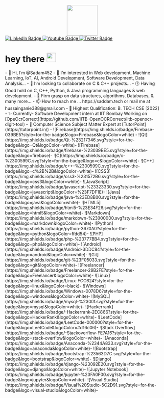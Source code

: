 <div id="header" align="center">
  <img src="https://media.giphy.com/media/M9gbBd9nbDrOTu1Mqx/giphy.gif" width="100"/>
</div>
<div id="badges">
  <a href="#">
    <img src="https://img.shields.io/badge/LinkedIn-blue?style=for-the-badge&logo=linkedin&logoColor=white" alt="LinkedIn Badge"/>
  </a>
  <a href="#">
    <img src="https://img.shields.io/badge/YouTube-red?style=for-the-badge&logo=youtube&logoColor=white" alt="Youtube Badge"/>
  </a>
  <a href="#">
    <img src="https://img.shields.io/badge/Twitter-blue?style=for-the-badge&logo=twitter&logoColor=white" alt="Twitter Badge"/>
  </a>
</div>
<img src="https://komarev.com/ghpvc/?username=Sadam452&style=flat-square&color=blue" alt=""/>
<h1>
  hey there
  <img src="https://media.giphy.com/media/hvRJCLFzcasrR4ia7z/giphy.gif" width="30px"/>
</h1>
- 👋 Hi, I’m @Sadam452
- 👀 I’m interested in Web development, Machine Learning, IoT, AI, Android Development, Software Development, Data Analysis...
- 💞️ I’m looking to collaborate on C & C++ projects...
- 🕕 Having Good hold on C, C++, Python, & Java programming languages & web development.
- 🌱 Firm grasp on data structures, algorithms, Databases, & many more...
- 📫 How to reach me ... https://saddam.tech or mail me at hussainganie388@gmail.com
- 🙌 Highest Qualification: B. TECH CSE [2022]
- ✨ Currently- Software Development intern at IIT Bombay Working on [OpeOcrCorrect](https://github.com/IITB-OpenOCRCorrect/iitb-openocr-digit-tool)
- 🤝 Computer Science Subject Matter Expert at [TutorPoint](https://tutorpoint.in/)
- ![Firebase](https://img.shields.io/badge/Firebase-039BE5?style=for-the-badge&logo=Firebase&logoColor=white) - ![Qt](https://img.shields.io/badge/Qt-%23217346.svg?style=for-the-badge&logo=Qt&logoColor=white)- ![Firebase](https://img.shields.io/badge/firebase-%23039BE5.svg?style=for-the-badge&logo=firebase)- ![C](https://img.shields.io/badge/c-%2300599C.svg?style=for-the-badge&logo=c&logoColor=white)- ![C++](https://img.shields.io/badge/c++-%2300599C.svg?style=for-the-badge&logo=c%2B%2B&logoColor=white)- ![CSS3](https://img.shields.io/badge/css3-%231572B6.svg?style=for-the-badge&logo=css3&logoColor=white)- ![JavaScript](https://img.shields.io/badge/javascript-%23323330.svg?style=for-the-badge&logo=javascript&logoColor=%23F7DF1E)- ![Java](https://img.shields.io/badge/java-%23ED8B00.svg?style=for-the-badge&logo=java&logoColor=white)- ![HTML5](https://img.shields.io/badge/html5-%23E34F26.svg?style=for-the-badge&logo=html5&logoColor=white)- ![Markdown](https://img.shields.io/badge/markdown-%23000000.svg?style=for-the-badge&logo=markdown&logoColor=white)- ![Python](https://img.shields.io/badge/python-3670A0?style=for-the-badge&logo=python&logoColor=ffdd54)- ![PHP](https://img.shields.io/badge/php-%23777BB4.svg?style=for-the-badge&logo=php&logoColor=white)- ![Android](https://img.shields.io/badge/Android-3DDC84?style=for-the-badge&logo=android&logoColor=white)- ![Git](https://img.shields.io/badge/git-%23F05033.svg?style=for-the-badge&logo=git&logoColor=white)- ![Freelancer](https://img.shields.io/badge/Freelancer-29B2FE?style=for-the-badge&logo=Freelancer&logoColor=white)- ![Linux](https://img.shields.io/badge/Linux-FCC624?style=for-the-badge&logo=linux&logoColor=black)- ![Windows](https://img.shields.io/badge/Windows-0078D6?style=for-the-badge&logo=windows&logoColor=white)- ![MySQL](https://img.shields.io/badge/mysql-%2300f.svg?style=for-the-badge&logo=mysql&logoColor=white)- ![Hackerrank](https://img.shields.io/badge/-Hackerrank-2EC866?style=for-the-badge&logo=HackerRank&logoColor=white)- ![LeetCode](https://img.shields.io/badge/LeetCode-000000?style=for-the-badge&logo=LeetCode&logoColor=#d16c06)- ![Stack Overflow](https://img.shields.io/badge/-Stackoverflow-FE7A16?style=for-the-badge&logo=stack-overflow&logoColor=white)- ![Anaconda](https://img.shields.io/badge/Anaconda-%2344A833.svg?style=for-the-badge&logo=anaconda&logoColor=white)- ![Bootstrap](https://img.shields.io/badge/bootstrap-%23563D7C.svg?style=for-the-badge&logo=bootstrap&logoColor=white)- ![Django](https://img.shields.io/badge/django-%23092E20.svg?style=for-the-badge&logo=django&logoColor=white)- ![Jupyter Notebook](https://img.shields.io/badge/jupyter-%23FA0F00.svg?style=for-the-badge&logo=jupyter&logoColor=white)- ![Visual Studio](https://img.shields.io/badge/Visual%20Studio-5C2D91.svg?style=for-the-badge&logo=visual-studio&logoColor=white)- 
<!---
Sadam452/Sadam452 is a ✨ special ✨ repository because its `README.md` (this file) appears on your GitHub profile.
You can click the Preview link to take a look at your changes.
--->
